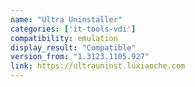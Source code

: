 ```yaml
---
name: "Ultra Uninstaller"
categories: ['it-tools-vdi']
compatibility: emulation
display_result: "Compatible"
version_from: "1.3123.1105.927"
link: https://ultrauninst.luxiaoche.com
---
```

